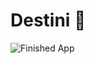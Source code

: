 # Destini 🤔




![Finished App](https://github.com/londonappbrewery/Images/blob/master/Destini.gif)



